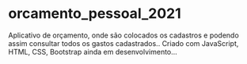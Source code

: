 # orcamento_pessoal_2021
Aplicativo de orçamento, onde são colocados os cadastros e podendo assim consultar todos os gastos cadastrados..  Criado com JavaScript, HTML, CSS, Bootstrap   ainda em desenvolvimento...
